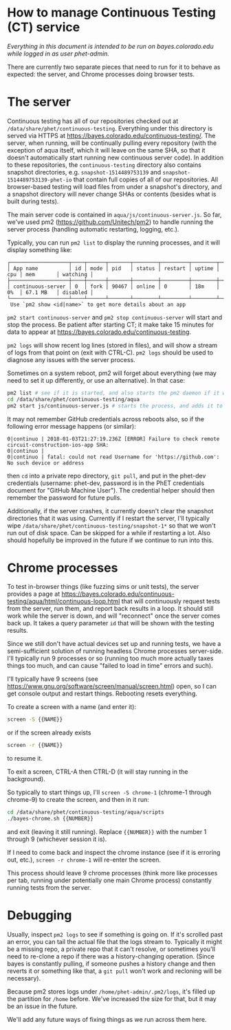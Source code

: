 
# How to manage Continuous Testing (CT) service

_Everything in this document is intended to be run on bayes.colorado.edu while logged in as user phet-admin._

There are currently two separate pieces that need to run for it to behave as expected: the server, and Chrome processes doing browser tests.

# The server

Continuous testing has all of our repositories checked out at `/data/share/phet/continuous-testing`. Everything under this directory is served via HTTPS at https://bayes.colorado.edu/continuous-testing/. The server, when running, will be continually pulling every repository (with the exception of aqua itself, which it will leave on the same SHA, so that it doesn't automatically start running new continuous server code). In addition to these repositories, the `continuous-testing` directory also contains snapshot directories, e.g. `snapshot-1514489753139` and `snapshot-1514489753139-phet-io` that contain full copies of all of our repositories. All browser-based testing will load files from under a snapshot's directory, and a snapshot directory will never change SHAs or contents (besides what is built during tests).

The main server code is contained in `aqua/js/continuous-server.js`. So far, we've used pm2 (https://github.com/Unitech/pm2) to handle running the server process (handling automatic restarting, logging, etc.).

Typically, you can run `pm2 list` to display the running processes, and it will display something like:
```
┌───────────────────┬────┬──────┬───────┬────────┬─────────┬────────┬─────┬───────────┬──────────┐
│ App name          │ id │ mode │ pid   │ status │ restart │ uptime │ cpu │ mem       │ watching │
├───────────────────┼────┼──────┼───────┼────────┼─────────┼────────┼─────┼───────────┼──────────┤
│ continuous-server │ 0  │ fork │ 90467 │ online │ 0       │ 18m    │ 0%  │ 67.1 MB   │ disabled │
└───────────────────┴────┴──────┴───────┴────────┴─────────┴────────┴─────┴───────────┴──────────┘
 Use `pm2 show <id|name>` to get more details about an app
```

`pm2 start continuous-server` and `pm2 stop continuous-server` will start and stop the process. Be patient after starting CT; it make take 15 minutes for data to appear at https://bayes.colorado.edu/continuous-testing.

`pm2 logs` will show recent log lines (stored in files), and will show a stream of logs from that point on (exit with CTRL-C). `pm2 logs` should be used to diagnose any issues with the server process.

Sometimes on a system reboot, pm2 will forget about everything (we may need to set it up differently, or use an alternative). In that case:
```sh
pm2 list # see if it is started, and also starts the pm2 daemon if it wasn't running
cd /data/share/phet/continuous-testing/aqua
pm2 start js/continuous-server.js # starts the process, and adds it to the list seen in pm2 list
```

It may not remember GitHub credentials across reboots also, so if the following error message happens (or similar):
```
0|continuo | 2018-01-03T21:27:19.236Z [ERROR] Failure to check remote circuit-construction-ios-app SHA:
0|continuo |
0|continuo | fatal: could not read Username for 'https://github.com': No such device or address
```
then `cd` into a private repo directory, `git pull`, and put in the phet-dev credentials (username: phet-dev, password is in the PhET credentials document for "GitHub Machine User"). The credential helper should then remember the password for future pulls.

Additionally, if the server crashes, it currently doesn't clear the snapshot directories that it was using. Currently if I restart the server, I'll typically wipe `/data/share/phet/continuous-testing/snapshot-1*` so that we won't run out of disk space. Can be skipped for a while if restarting a lot. Also should hopefully be improved in the future if we continue to run into this.

# Chrome processes

To test in-browser things (like fuzzing sims or unit tests), the server provides a page at https://bayes.colorado.edu/continuous-testing/aqua/html/continuous-loop.html that will continuously request tests from the server, run them, and report back results in a loop. It should still work while the server is down, and will "reconnect" once the server comes back up. It takes a query parameter `id` that will be shown with the testing results.

Since we still don't have actual devices set up and running tests, we have a semi-sufficient solution of running headless Chrome processes server-side. I'll typically run 9 processes or so (running too much more actually taxes things too much, and can cause "failed to load in time" errors and such).

I'll typically have 9 screens (see https://www.gnu.org/software/screen/manual/screen.html) open, so I can get console output and restart things. Rebooting resets everything.

To create a screen with a name (and enter it):
```sh
screen -S {{NAME}}
```
or if the screen already exists
```sh
screen -r {{NAME}}
```
to resume it.

To exit a screen, CTRL-A then CTRL-D (it will stay running in the background).

So typically to start things up, I'll `screen -S chrome-1` (chrome-1 through chrome-9) to create the screen, and then in it run:
```sh
cd /data/share/phet/continuous-testing/aqua/scripts
./bayes-chrome.sh {{NUMBER}}
```
and exit (leaving it still running). Replace `{{NUMBER}}` with the number 1 through 9 (whichever session it is).

If I need to come back and inspect the chrome instance (see if it is erroring out, etc.), `screen -r chrome-1` will re-enter the screen.

This process should leave 9 chrome processes (think more like processes per tab, running under potentially one main Chrome process) constantly running tests from the server.

# Debugging

Usually, inspect `pm2 logs` to see if something is going on. If it's scrolled past an error, you can tail the actual file that the logs stream to. Typically it might be a missing repo, a private repo that it can't resolve, or sometimes you'll need to re-clone a repo if there was a history-changing operation. (Since bayes is constantly pulling, if someone pushes a history change and then reverts it or something like that, a `git pull` won't work and recloning will be necessary).

Because pm2 stores logs under `/home/phet-admin/.pm2/logs`, it's filled up the partition for `/home` before. We've increased the size for that, but it may be an issue in the future.

We'll add any future ways of fixing things as we run across them here.
